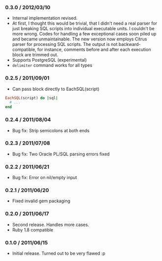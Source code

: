 ### 0.3.0 / 2012/03/10
* Internal implementation revised.
 * At first, I thought this would be trivial, 
   that I didn't need a real parser for just breaking SQL scripts
   into individual executable units.
   I couldn't be more wrong. Codes for handling a few exceptional cases
   soon piled up and became unmaintainable.
   The new version now employs Citrus parser for processing SQL scripts.
   The output is not backward-compatible, for instance, comments before and after
   each execution block are trimmed out.
* Supports PostgreSQL (experimental)
* `delimiter` command works for all types

### 0.2.5 / 2011/09/01
* Can pass block directly to EachSQL(script)

```ruby
EachSQL(script) do |sql|
  # ...
end
```

### 0.2.4 / 2011/08/04
* Bug fix: Strip semicolons at both ends

### 0.2.3 / 2011/07/08
* Bug fix: Two Oracle PL/SQL parsing errors fixed

### 0.2.2 / 2011/06/21
* Bug fix: Error on nil/empty input

### 0.2.1 / 2011/06/20
* Fixed invalid gem packaging

### 0.2.0 / 2011/06/17
* Second release. Handles more cases.
* Ruby 1.8 compatible

### 0.1.0 / 2011/06/15
* Initial release. Turned out to be very flawed :p

